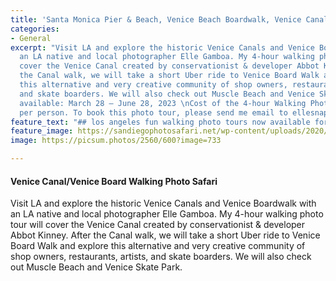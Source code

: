 ```yaml
---
title: 'Santa Monica Pier & Beach, Venice Beach Boardwalk, Venice Canals '
categories:
- General
excerpt: "Visit LA and explore the historic Venice Canals and Venice Boardwalk with
  an LA native and local photographer Elle Gamboa. My 4-hour walking photo tour will
  cover the Venice Canal created by conservationist & developer Abbot Kinney. After
  the Canal walk, we will take a short Uber ride to Venice Board Walk and explore
  this alternative and very creative community of shop owners, restaurants, artists,
  and skate boarders. We will also check out Muscle Beach and Venice Skate Park.\n\nDates
  available: March 28 – June 28, 2023 \nCost of the 4-hour Walking Photo Tour: $ 200
  per person. To book this photo tour, please send me email to ellesnapsvideo@gmail.com\n"
feature_text: "## los angeles fun walking photo tours now available for booking"
feature_image: https://sandiegophotosafari.net/wp-content/uploads/2020/12/seagull-la-jolla-cove-san-diego-photo-safari.jpg
image: https://picsum.photos/2560/600?image=733

---
```

#### Venice Canal/Venice Board Walking Photo Safari

Visit LA and explore the historic Venice Canals and Venice Boardwalk with an LA native and local photographer Elle Gamboa. My 4-hour walking photo tour will cover the Venice Canal created by conservationist & developer Abbot Kinney. After the Canal walk, we will take a short Uber ride to Venice Board Walk and explore this alternative and very creative community of shop owners, restaurants, artists, and skate boarders. We will also check out Muscle Beach and Venice Skate Park.
